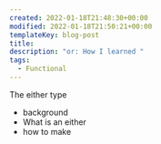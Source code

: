```yaml
---
created: 2022-01-18T21:48:30+00:00
modified: 2022-01-18T21:50:21+00:00
templateKey: blog-post
title: 
description: "or: How I learned "
tags:
  - Functional
---
```


The either type 
- background
- What is an either
- how to make 
